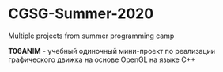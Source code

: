# CGSG-Summer-2020
Multiple projects from summer programming camp

**T06ANIM** - учебный одиночный мини-проект по реализации графического движка на основе OpenGL на языке C++
